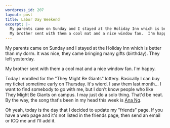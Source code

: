 ```yaml
--- 
wordpress_id: 207
layout: post
title: Labor Day Weekend
excerpt: |-
  My parents came on Sunday and I stayed at the Holiday Inn which is better than my dorm.  It was nice, they came bringing many gifts (birthday).  They left yesterday.<p>
  My brother sent with them a cool mat and a nice window fan.  I'm happy.<p>Today I enrolled for the "They Might Be Giants" lottery.  Basically I can buy my ticket sometime early on Thursday.  It's wierd.  I saw them last month...  I want to find somebody to go with me, but I don't know people who like They Might Be Giants on campus.  I may just do a solo thing.  That'd be neat.  By the way, the song that's been in my head this week is <a href="http://www.lyrics.ch/query/get?s=86604">Ana Ng</a>.<p>Oh yeah, today is the day that I decided to update my "friends" page.  If you have a web page and it's not listed in the friends page, then send an email or ICQ me and I'll add it.
---
```

My parents came on Sunday and I stayed at the Holiday Inn which is better than my dorm.  It was nice, they came bringing many gifts (birthday).  They left yesterday.<p>
My brother sent with them a cool mat and a nice window fan.  I'm happy.<p>Today I enrolled for the "They Might Be Giants" lottery.  Basically I can buy my ticket sometime early on Thursday.  It's wierd.  I saw them last month...  I want to find somebody to go with me, but I don't know people who like They Might Be Giants on campus.  I may just do a solo thing.  That'd be neat.  By the way, the song that's been in my head this week is <a href="http://www.lyrics.ch/query/get?s=86604">Ana Ng</a>.<p>Oh yeah, today is the day that I decided to update my "friends" page.  If you have a web page and it's not listed in the friends page, then send an email or ICQ me and I'll add it.
